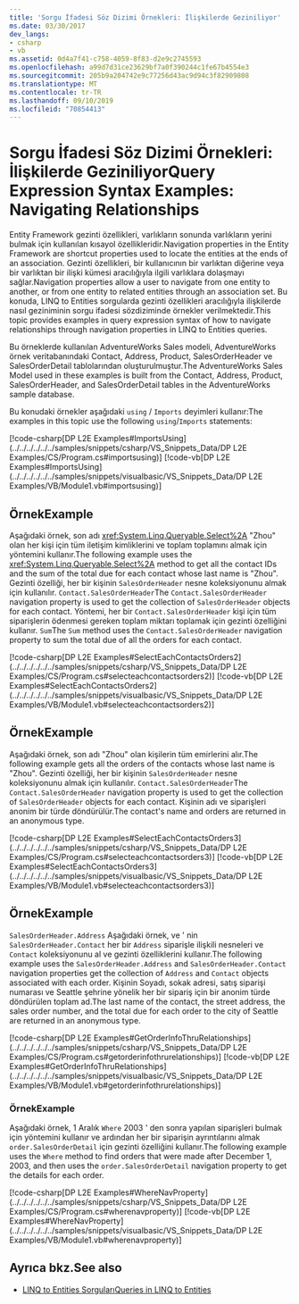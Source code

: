 ```yaml
---
title: 'Sorgu İfadesi Söz Dizimi Örnekleri: İlişkilerde Geziniliyor'
ms.date: 03/30/2017
dev_langs:
- csharp
- vb
ms.assetid: 0d4a7f41-c758-4059-8f83-d2e9c2745593
ms.openlocfilehash: a99d7d31ce23629bf7a0f390244c1fe67b4554e3
ms.sourcegitcommit: 205b9a204742e9c77256d43ac9d94c3f82909808
ms.translationtype: MT
ms.contentlocale: tr-TR
ms.lasthandoff: 09/10/2019
ms.locfileid: "70854413"
---
```

# <a name="query-expression-syntax-examples-navigating-relationships"></a><span data-ttu-id="11067-102">Sorgu İfadesi Söz Dizimi Örnekleri: İlişkilerde Geziniliyor</span><span class="sxs-lookup"><span data-stu-id="11067-102">Query Expression Syntax Examples: Navigating Relationships</span></span>
<span data-ttu-id="11067-103">Entity Framework gezinti özellikleri, varlıkların sonunda varlıkların yerini bulmak için kullanılan kısayol özellikleridir.</span><span class="sxs-lookup"><span data-stu-id="11067-103">Navigation properties in the Entity Framework are shortcut properties used to locate the entities at the ends of an association.</span></span> <span data-ttu-id="11067-104">Gezinti özellikleri, bir kullanıcının bir varlıktan diğerine veya bir varlıktan bir ilişki kümesi aracılığıyla ilgili varlıklara dolaşmayı sağlar.</span><span class="sxs-lookup"><span data-stu-id="11067-104">Navigation properties allow a user to navigate from one entity to another, or from one entity to related entities through an association set.</span></span> <span data-ttu-id="11067-105">Bu konuda, LINQ to Entities sorgularda gezinti özellikleri aracılığıyla ilişkilerde nasıl geziniminin sorgu ifadesi sözdiziminde örnekler verilmektedir.</span><span class="sxs-lookup"><span data-stu-id="11067-105">This topic provides examples in query expression syntax of how to navigate relationships through navigation properties in LINQ to Entities queries.</span></span>  
  
 <span data-ttu-id="11067-106">Bu örneklerde kullanılan AdventureWorks Sales modeli, AdventureWorks örnek veritabanındaki Contact, Address, Product, SalesOrderHeader ve SalesOrderDetail tablolarından oluşturulmuştur.</span><span class="sxs-lookup"><span data-stu-id="11067-106">The AdventureWorks Sales Model used in these examples is built from the Contact, Address, Product, SalesOrderHeader, and SalesOrderDetail tables in the AdventureWorks sample database.</span></span>  
  
 <span data-ttu-id="11067-107">Bu konudaki örnekler aşağıdaki `using` / `Imports` deyimleri kullanır:</span><span class="sxs-lookup"><span data-stu-id="11067-107">The examples in this topic use the following `using`/`Imports` statements:</span></span>  
  
 [!code-csharp[DP L2E Examples#ImportsUsing](../../../../../../samples/snippets/csharp/VS_Snippets_Data/DP L2E Examples/CS/Program.cs#importsusing)]
 [!code-vb[DP L2E Examples#ImportsUsing](../../../../../../samples/snippets/visualbasic/VS_Snippets_Data/DP L2E Examples/VB/Module1.vb#importsusing)]  
  
## <a name="example"></a><span data-ttu-id="11067-108">Örnek</span><span class="sxs-lookup"><span data-stu-id="11067-108">Example</span></span>  
 <span data-ttu-id="11067-109">Aşağıdaki örnek, son adı <xref:System.Linq.Queryable.Select%2A> "Zhou" olan her kişi için tüm iletişim kimliklerini ve toplam toplamını almak için yöntemini kullanır.</span><span class="sxs-lookup"><span data-stu-id="11067-109">The following example uses the <xref:System.Linq.Queryable.Select%2A> method to get all the contact IDs and the sum of the total due for each contact whose last name is "Zhou".</span></span> <span data-ttu-id="11067-110">Gezinti özelliği, her bir kişinin `SalesOrderHeader` nesne koleksiyonunu almak için kullanılır. `Contact.SalesOrderHeader`</span><span class="sxs-lookup"><span data-stu-id="11067-110">The `Contact.SalesOrderHeader` navigation property is used to get the collection of `SalesOrderHeader` objects for each contact.</span></span> <span data-ttu-id="11067-111">Yöntemi, her bir `Contact.SalesOrderHeader` kişi için tüm siparişlerin ödenmesi gereken toplam miktarı toplamak için gezinti özelliğini kullanır. `Sum`</span><span class="sxs-lookup"><span data-stu-id="11067-111">The `Sum` method uses the `Contact.SalesOrderHeader` navigation property to sum the total due of all the orders for each contact.</span></span>  
  
 [!code-csharp[DP L2E Examples#SelectEachContactsOrders2](../../../../../../samples/snippets/csharp/VS_Snippets_Data/DP L2E Examples/CS/Program.cs#selecteachcontactsorders2)]
 [!code-vb[DP L2E Examples#SelectEachContactsOrders2](../../../../../../samples/snippets/visualbasic/VS_Snippets_Data/DP L2E Examples/VB/Module1.vb#selecteachcontactsorders2)]  
  
## <a name="example"></a><span data-ttu-id="11067-112">Örnek</span><span class="sxs-lookup"><span data-stu-id="11067-112">Example</span></span>  
 <span data-ttu-id="11067-113">Aşağıdaki örnek, son adı "Zhou" olan kişilerin tüm emirlerini alır.</span><span class="sxs-lookup"><span data-stu-id="11067-113">The following example gets all the orders of the contacts whose last name is "Zhou".</span></span> <span data-ttu-id="11067-114">Gezinti özelliği, her bir kişinin `SalesOrderHeader` nesne koleksiyonunu almak için kullanılır. `Contact.SalesOrderHeader`</span><span class="sxs-lookup"><span data-stu-id="11067-114">The `Contact.SalesOrderHeader` navigation property is used to get the collection of `SalesOrderHeader` objects for each contact.</span></span> <span data-ttu-id="11067-115">Kişinin adı ve siparişleri anonim bir türde döndürülür.</span><span class="sxs-lookup"><span data-stu-id="11067-115">The contact's name and orders are returned in an anonymous type.</span></span>  
  
 [!code-csharp[DP L2E Examples#SelectEachContactsOrders3](../../../../../../samples/snippets/csharp/VS_Snippets_Data/DP L2E Examples/CS/Program.cs#selecteachcontactsorders3)]
 [!code-vb[DP L2E Examples#SelectEachContactsOrders3](../../../../../../samples/snippets/visualbasic/VS_Snippets_Data/DP L2E Examples/VB/Module1.vb#selecteachcontactsorders3)]  
  
## <a name="example"></a><span data-ttu-id="11067-116">Örnek</span><span class="sxs-lookup"><span data-stu-id="11067-116">Example</span></span>  
 <span data-ttu-id="11067-117">`SalesOrderHeader.Address` Aşağıdaki örnek, ve ' nin `SalesOrderHeader.Contact` her bir `Address` siparişle ilişkili nesneleri ve `Contact` koleksiyonunu al ve gezinti özelliklerini kullanır.</span><span class="sxs-lookup"><span data-stu-id="11067-117">The following example uses the `SalesOrderHeader.Address` and `SalesOrderHeader.Contact` navigation properties get the collection of `Address` and `Contact` objects associated with each order.</span></span> <span data-ttu-id="11067-118">Kişinin Soyadı, sokak adresi, satış siparişi numarası ve Seattle şehrine yönelik her bir sipariş için bir anonim türde döndürülen toplam ad.</span><span class="sxs-lookup"><span data-stu-id="11067-118">The last name of the contact, the street address, the sales order number, and the total due for each order to the city of Seattle are returned in an anonymous type.</span></span>  
  
 [!code-csharp[DP L2E Examples#GetOrderInfoThruRelationships](../../../../../../samples/snippets/csharp/VS_Snippets_Data/DP L2E Examples/CS/Program.cs#getorderinfothrurelationships)]
 [!code-vb[DP L2E Examples#GetOrderInfoThruRelationships](../../../../../../samples/snippets/visualbasic/VS_Snippets_Data/DP L2E Examples/VB/Module1.vb#getorderinfothrurelationships)]  
  
### <a name="example"></a><span data-ttu-id="11067-119">Örnek</span><span class="sxs-lookup"><span data-stu-id="11067-119">Example</span></span>  
 <span data-ttu-id="11067-120">Aşağıdaki örnek, 1 Aralık `Where` 2003 ' den sonra yapılan siparişleri bulmak için yöntemini kullanır ve ardından her bir siparişin ayrıntılarını almak `order.SalesOrderDetail` için gezinti özelliğini kullanır.</span><span class="sxs-lookup"><span data-stu-id="11067-120">The following example uses the `Where` method to find orders that were made after December 1, 2003, and then uses the `order.SalesOrderDetail` navigation property to get the details for each order.</span></span>  
  
 [!code-csharp[DP L2E Examples#WhereNavProperty](../../../../../../samples/snippets/csharp/VS_Snippets_Data/DP L2E Examples/CS/Program.cs#wherenavproperty)]
 [!code-vb[DP L2E Examples#WhereNavProperty](../../../../../../samples/snippets/visualbasic/VS_Snippets_Data/DP L2E Examples/VB/Module1.vb#wherenavproperty)]  
  
## <a name="see-also"></a><span data-ttu-id="11067-121">Ayrıca bkz.</span><span class="sxs-lookup"><span data-stu-id="11067-121">See also</span></span>

- [<span data-ttu-id="11067-122">LINQ to Entities Sorguları</span><span class="sxs-lookup"><span data-stu-id="11067-122">Queries in LINQ to Entities</span></span>](queries-in-linq-to-entities.md)
